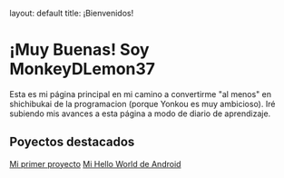 layout: default
title: ¡Bienvenidos!

# ¡Muy Buenas! Soy MonkeyDLemon37

Esta es mi página principal en mi camino a convertirme "al menos" en shichibukai de la programacion (porque Yonkou es muy ambicioso).
Iré subiendo mis avances a esta página a modo de diario de aprendizaje.

## Poyectos destacados
[Mi primer proyecto](https://github.com/MonkeyDLemon37/primer-proyecto)
[Mi Hello World de Android]()

